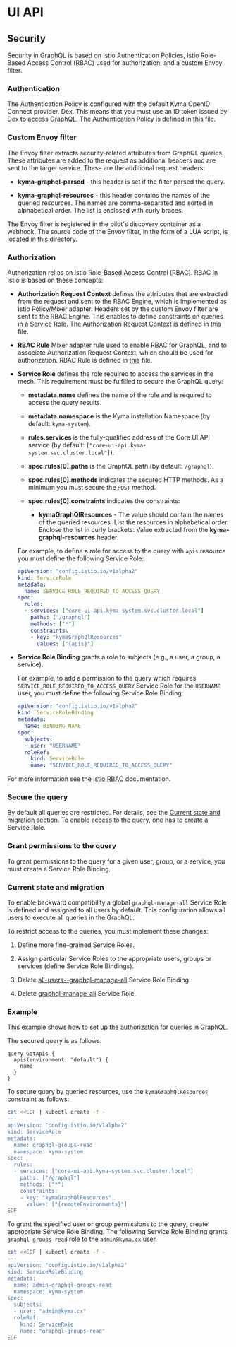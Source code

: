 # UI API

## Security

Security in GraphQL is based on Istio Authentication Policies, Istio Role-Based Access Control (RBAC) used for authorization,
and a custom Envoy filter.

### Authentication

The Authentication Policy is configured with the default Kyma OpenID Connect provider, Dex. This means that you must use an ID token issued by Dex to access GraphQL.
The Authentication Policy is defined in [this](./templates/authentication.yaml) file.

### Custom Envoy filter

The Envoy filter extracts security-related attributes from GraphQL queries. These attributes are added to the request as additional
 headers and are sent to the target service. These are the additional request headers:

- **kyma-graphql-parsed** - this header is set if the filter parsed the query.

- **kyma-graphql-resources** - this header contains the names of the queried resources. The names are comma-separated
  and sorted in alphabetical order. The list is enclosed with curly braces.

The Envoy filter is registered in the pilot's discovery container as a webhook. The source code of the Envoy filter, in the form of a LUA script, is located in [this](../../../istio/charts/webhook/) directory.

### Authorization

Authorization relies on Istio Role-Based Access Control (RBAC).
RBAC in Istio is based on these concepts:

- **Authorization Request Context** defines the attributes that are extracted from the request and sent to the
  RBAC Engine, which is implemented as Istio Policy/Mixer adapter. Headers set by the custom Envoy filter
  are sent to the RBAC Engine. This enables to define constraints on queries in a Service Role.
  The Authorization Request Context is defined in [this](./templates/authorization.yaml) file.

- **RBAC Rule** Mixer adapter rule used to enable RBAC for GraphQL, and to associate Authorization Request Context,
  which should be used for authorization.
  RBAC Rule is defined in [this](./templates/authorization.yaml) file.

- **Service Role** defines the role required to access the services in the mesh. This requirement must be fulfilled to secure the GraphQL query:

  - **metadata.name** defines the name of the role and is required to access the query results.

  - **metadata.namespace** is the Kyma installation Namespace (by default: `kyma-system`).

  - **rules.services** is the fully-qualified address of the Core UI API service (by default: `["core-ui-api.kyma-system.svc.cluster.local"]`).

  - **spec.rules[0].paths** is the GraphQL path (by default: `/graphql`).

  - **spec.rules[0].methods** indicates the secured HTTP methods. As a minimum you must secure the `POST` method.

  - **spec.rules[0].constraints** indicates the constraints:

     - **kymaGraphQlResources** - The value should contain the names of the queried resources. List the resources in alphabetical order.
       Enclose the list in curly brackets. Value extracted from the **kyma-graphql-resources** header.

  For example, to define a role for access to the query with `apis` resource you must define the following Service Role:

  ```yaml
  apiVersion: "config.istio.io/v1alpha2"
  kind: ServiceRole
  metadata:
    name: SERVICE_ROLE_REQUIRED_TO_ACCESS_QUERY
  spec:
    rules:
    - services: ["core-ui-api.kyma-system.svc.cluster.local"]
      paths: ["/graphql"]
      methods: ["*"]
      constraints:
      - key: "kymaGraphQlResources"
        values: ["{apis}"]
  ```

- **Service Role Binding** grants a role to subjects (e.g., a user, a group, a service).

  For example, to add a permission to the query which requires `SERVICE_ROLE_REQUIRED_TO_ACCESS_QUERY` Service Role
  for the `USERNAME` user, you must define the following Service Role Binding:  

  ```yaml
  apiVersion: "config.istio.io/v1alpha2"
  kind: ServiceRoleBinding
  metadata:
    name: BINDING_NAME
  spec:
    subjects:
    - user: "USERNAME"
    roleRef:
      kind: ServiceRole
      name: "SERVICE_ROLE_REQUIRED_TO_ACCESS_QUERY"
  ```

For more information see the [Istio RBAC](https://istio.io/docs/concepts/security/rbac/) documentation.

### Secure the query

By default all queries are restricted. For details, see the [Current state and migration](#current-state-and-migration) section.
To enable access to the query, one has to create a Service Role.

### Grant permissions to the query

To grant permissions to the query for a given user, group, or a service, you must create a Service Role Binding.

### Current state and migration

To enable backward compatibility a global `graphql-manage-all` Service Role is defined and assigned to all users by default.
This configuration allows all users to execute all queries in the GraphQL.

To restrict access to the queries, you must mplement these changes:

1. Define more fine-grained Service Roles.

1. Assign particular Service Roles to the appropriate users, groups or services (define Service Role Bindings).

1. Delete [all-users--graphql-manage-all](./templates/servicerolebinding-manage-all-for-all-users.yaml) Service Role Binding.

1. Delete [graphql-manage-all](./templates/servicerole-manage-all.yaml) Service Role.

### Example

This example shows how to set up the authorization for queries in GraphQL.

The secured query is as follows:

```
query GetApis {
  apis(environment: "default") {
    name
  }
}
```

To secure query by queried resources, use the `kymaGraphQlResources` constraint as follows:

```bash
cat <<EOF | kubectl create -f -
---
apiVersion: "config.istio.io/v1alpha2"
kind: ServiceRole
metadata:
  name: graphql-groups-read
  namespace: kyma-system
spec:
  rules:
  - services: ["core-ui-api.kyma-system.svc.cluster.local"]
    paths: ["/graphql"]
    methods: ["*"]
    constraints:
    - key: "kymaGraphQlResources"
      values: ["{remoteEnvironments}"]
EOF
```

To grant the specified user or group permissions to the query, create appropriate Service Role Binding.
The following Service Role Binding grants `graphql-groups-read` role to the `admin@kyma.cx` user.

```bash
cat <<EOF | kubectl create -f -
---
apiVersion: "config.istio.io/v1alpha2"
kind: ServiceRoleBinding
metadata:
  name: admin-graphql-groups-read
  namespace: kyma-system
spec:
  subjects:
  - user: "admin@kyma.cx"
  roleRef:
    kind: ServiceRole
    name: "graphql-groups-read"
EOF
```
